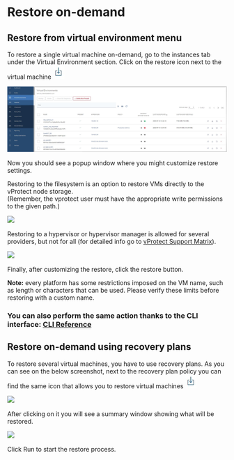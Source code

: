# Restore on-demand

## Restore from virtual environment menu

To restore a single virtual machine on-demand, go to the instances tab under the Virtual Environment section. Click on the restore icon next to the virtual machine ![](../../../.gitbook/assets/icon-restore%20%281%29%20%283%29%20%283%29%20%284%29%20%284%29.jpg)

![](../../../.gitbook/assets/instances%20%282%29%20%283%29%20%283%29%20%283%29%20%281%29%20%281%29.jpg)

Now you should see a popup window where you might customize restore settings.

Restoring to the filesystem is an option to restore VMs directly to the vProtect node storage.  
\(Remember, the vprotect user must have the appropriate write permissions to the given path.\)

![](../../../.gitbook/assets/instances-restore-on-demand-restore-window-filesystem.jpg)

Restoring to a hypervisor or hypervisor manager is allowed for several providers, but not for all \(for detailed info go to [vProtect Support Matrix](../../../planning/vprotect-support-matrix.md)\).

![](../../../.gitbook/assets/instances-restore-on-demand-restore-window-hypervisor.jpg)

Finally, after customizing the restore, click the restore button.

**Note:** every platform has some restrictions imposed on the VM name, such as length or characters that can be used. Please verify these limits before restoring with a custom name.

### You can also perform the same action thanks to the CLI interface: [CLI Reference](restore-on-demand.md)

## Restore on-demand using recovery plans

To restore several virtual machines, you have to use recovery plans. As you can see on the below screenshot, next to the recovery plan policy you can find the same icon that allows you to restore virtual machines ![](../../../.gitbook/assets/icon-restore%20%281%29%20%283%29%20%283%29%20%284%29%20%284%29%20%281%29.jpg)

![](../../../.gitbook/assets/instances-restore-on-demand-recovery-plans.jpg)

After clicking on it you will see a summary window showing what will be restored.

![](../../../.gitbook/assets/instances-restore-on-demand-recovery-plans-window.jpg)

Click Run to start the restore process.

